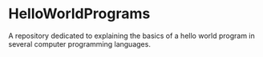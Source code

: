 # HelloWorldPrograms
A repository dedicated to explaining the basics of a hello world program in several computer programming languages.
